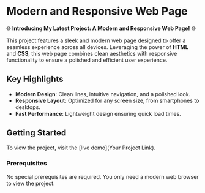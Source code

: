 # Modern and Responsive Web Page

🌐 **Introducing My Latest Project: A Modern and Responsive Web Page!** 🌐

This project features a sleek and modern web page designed to offer a seamless experience across all devices. Leveraging the power of **HTML** and **CSS**, this web page combines clean aesthetics with responsive functionality to ensure a polished and efficient user experience.

## Key Highlights

- **Modern Design**: Clean lines, intuitive navigation, and a polished look.
- **Responsive Layout**: Optimized for any screen size, from smartphones to desktops.
- **Fast Performance**: Lightweight design ensuring quick load times.

## Getting Started

To view the project, visit the [live demo](Your Project Link).

### Prerequisites

No special prerequisites are required. You only need a modern web browser to view the project.


